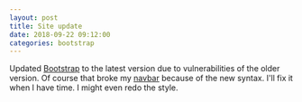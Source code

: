 ```yaml
---
layout: post
title: Site update
date: 2018-09-22 09:12:00
categories: bootstrap 
---
```

Updated [Bootstrap](https://getbootstrap.com/docs/4.1/getting-started/download/) to the latest version due to vulnerabilities of the older version. Of course that broke my [navbar](https://getbootstrap.com/docs/4.1/components/navbar/) because of the new syntax. I'll fix it when I have time. I might even redo the style.
